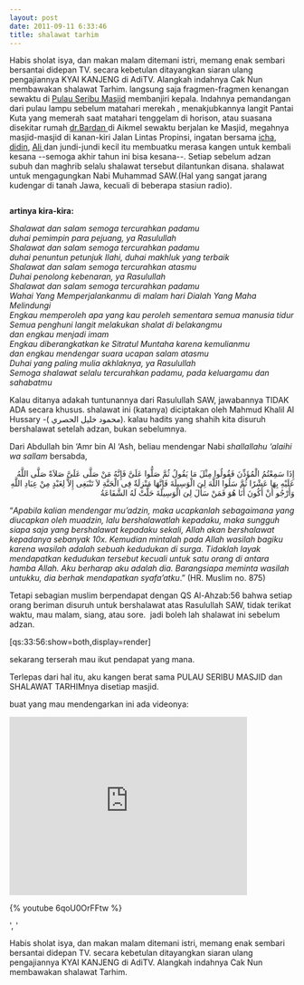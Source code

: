 ```yaml
---
layout: post
date: 2011-09-11 6:33:46
title: shalawat tarhim
---
```


Habis sholat isya, dan makan malam ditemani istri, memang enak sembari bersantai didepan TV. secara kebetulan ditayangkan siaran ulang pengajiannya KYAI KANJENG di AdiTV. Alangkah indahnya Cak Nun membawakan shalawat Tarhim. langsung saja fragmen-fragmen kenangan sewaktu di <a href="https://a-amir.web.ugm.ac.id/content/mosque">Pulau Seribu Masjid</a> membanjiri kepala.&nbsp;Indahnya pemandangan dari pulau lampu sebelum matahari merekah , menakjubkannya langit Pantai Kuta yang memerah saat matahari tenggelam di horison, atau suasana disekitar rumah <a href="https://www.facebook.com/bardansalim">dr.Bardan </a>di Aikmel sewaktu berjalan ke Masjid, megahnya masjid-masjid di kanan-kiri Jalan Lintas Propinsi, ingatan bersama <a href="https://www.facebook.com/profile.php?id=100000272565286">icha</a>, <a href="https://www.facebook.com/septarahmadi">didin</a>, <a href="https://www.facebook.com/profile.php?id=100001632797573">Ali </a>dan jundi-jundi kecil itu membuatku merasa kangen untuk kembali kesana --semoga akhir tahun ini bisa kesana--. Setiap sebelum adzan subuh dan maghrib selalu shalawat tersebut dilantunkan disana. shalawat untuk mengagungkan Nabi Muhammad SAW.(Hal yang sangat jarang kudengar di tanah Jawa, kecuali di beberapa stasiun radio).</p><p class="rtecenter"> <a href="https://3.bp.blogspot.com/_10EieQhmAls/TUutnDahTNI/AAAAAAAAAQE/pQoeGis76hQ/s1600/Tarkhim+Subuh+2.jpg"><img alt="" src="https://kajianislam.files.wordpress.com/2011/02/tarkhim-subuh-11.jpg" /></a></p><p class="rteleft"> <strong>artinya kira-kira:</strong></p><p> <em>Shalawat dan salam semoga tercurahkan padamu<br /> duhai pemimpin para pejuang, ya Rasulullah<br /> Shalawat dan salam semoga tercurahkan padamu<br /> duhai penuntun petunjuk Ilahi, duhai makhluk yang terbaik<br /> Shalawat dan salam semoga tercurahkan atasmu<br /> Duhai penolong kebenaran, ya Rasulullah<br /> Shalawat dan salam semoga tercurahkan padamu<br /> Wahai Yang Memperjalankanmu di malam hari Dialah Yang Maha Melindungi<br /> Engkau memperoleh apa yang kau peroleh sementara semua manusia tidur<br /> Semua penghuni langit melakukan shalat di belakangmu<br /> dan engkau menjadi imam<br /> Engkau diberangkatkan ke Sitratul Muntaha karena kemulianmu<br /> dan engkau mendengar suara ucapan salam atasmu<br /> Duhai yang paling mulia akhlaknya, ya Rasulullah<br /> Semoga shalawat selalu tercurahkan padamu, pada keluargamu dan sahabatmu</em></p><p class="rtejustify"> Kalau ditanya adakah tuntunannya dari Rasulullah SAW, jawabannya TIDAK ADA secara khusus. shalawat ini (katanya) diciptakan oleh Mahmud Khalil Al Hussary<span class="l"> -( محمود خليل الحصري</span>). kalau hadits yang shahih kita disuruh bershalawat setelah adzan, bukan sebelumnya.</p><p class="rtejustify"> Dari Abdullah bin &lsquo;Amr bin Al &lsquo;Ash, beliau mendengar Nabi <em>shallallahu &lsquo;alaihi wa sallam</em> bersabda,</p><p class="rtejustify" dir="RTL"> <span><span>إِذَا سَمِعْتُمُ الْمُؤَذِّنَ فَقُولُوا مِثْلَ مَا يَقُولُ ثُمَّ صَلُّوا عَلَىَّ فَإِنَّهُ مَنْ صَلَّى عَلَىَّ صَلاَةً صَلَّى اللَّهُ عَلَيْهِ بِهَا عَشْرًا ثُمَّ سَلُوا اللَّهَ لِىَ الْوَسِيلَةَ فَإِنَّهَا مَنْزِلَةٌ فِى الْجَنَّةِ لاَ تَنْبَغِى إِلاَّ لِعَبْدٍ مِنْ عِبَادِ اللَّهِ وَأَرْجُو أَنْ أَكُونَ أَنَا هُوَ فَمَنْ سَأَلَ لِىَ الْوَسِيلَةَ حَلَّتْ لَهُ الشَّفَاعَةُ</span></span></p><p class="rtejustify"> &ldquo;<em>Apabila kalian mendengar mu&rsquo;adzin, maka ucapkanlah sebagaimana yang diucapkan oleh muadzin, <span>lalu bershalawatlah kepadaku</span>, maka sungguh siapa saja yang bershalawat kepadaku sekali, Allah akan bershalawat kepadanya sebanyak 10x. Kemudian mintalah pada Allah wasilah bagiku karena wasilah adalah sebuah kedudukan di surga. Tidaklah layak mendapatkan kedudukan tersebut kecuali untuk satu orang di antara hamba Allah. Aku berharap aku adalah dia. Barangsiapa meminta wasilah untukku, dia berhak mendapatkan syafa&rsquo;atku</em>.&rdquo; (HR. Muslim no. 875)</p><p class="rtejustify"> Tetapi sebagian muslim berpendapat dengan QS Al-Ahzab:56 bahwa setiap orang beriman disuruh untuk bershalawat atas Rasulullah SAW, tidak terikat waktu, mau malam, siang, atau sore.&nbsp; jadi boleh lah shalawat ini sebelum adzan.</p><p class="rtejustify"> [qs:33:56:show=both,display=render]</p><p class="rtejustify"> sekarang terserah mau ikut pendapat yang mana.</p><p class="rtejustify"> Terlepas dari hal itu, aku kangen berat sama PULAU SERIBU MASJID dan SHALAWAT TARHIMnya disetiap masjid.</p><p class="rtejustify"> buat yang mau mendengarkan ini ada videonya:</p><iframe width="420" height="315" src="https://www.youtube.com/embed/6qoU0OrFFtw" frameborder="0" allowfullscreen></iframe>
<p class="rtejustify"> {% youtube 6qoU0OrFFtw %} </p>', '<p class="rtejustify">Habis sholat isya, dan makan malam ditemani istri, memang enak sembari bersantai didepan TV. secara kebetulan ditayangkan siaran ulang pengajiannya KYAI KANJENG di AdiTV. Alangkah indahnya Cak Nun membawakan shalawat Tarhim.
